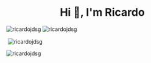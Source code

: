 
<h1 align="center">Hi 👋, I'm Ricardo</h1>
<!--<h3 align="center">Academician and Data Scientist</h3>-->


<img src="https://komarev.com/ghpvc/?username=ricardojdsg&label=Profile%20views&color=0e75b6&style=flat" alt="ricardojdsg" />

<img src="https://github-profile-trophy.vercel.app/?username=ricardojdsg&no-frame=true" alt="ricardojdsg" />

<!--
**ricardojdsg/ricardojdsg** is a ✨ _special_ ✨ repository because its `README.md` (this file) appears on your GitHub profile.

Here are some ideas to get you started:

- 🔭 I’m currently working on ...
- 🌱 I’m currently learning ...
- 👯 I’m looking to collaborate on ...
- 🤔 I’m looking for help with ...
- 💬 Ask me about ...
- 📫 How to reach me: ...
- 😄 Pronouns: ...
- ⚡ Fun fact: ...
-->

<p>&nbsp;<img align="center" src="https://github-readme-stats.vercel.app/api?username=ricardojdsg&show_icons=true&locale=en" alt="ricardojdsg" /></p>

<p><img align="center" src="https://github-readme-streak-stats.herokuapp.com/?user=ricardojdsg" alt="ricardojdsg" /></p>
